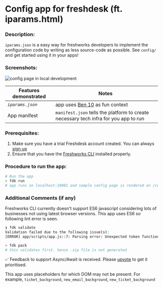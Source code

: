 # Config app for freshdesk (ft. iparams.html)

### Description:

`iparams.json` is a easy way for freshworks developers to implement the configuration code by writing as less source-code as possible. See `config/` and get started using it in your apps!

### Screenshots:

![config page in local development](./screenshots/1.png)

| Features demonstrated | Notes                                                                                |
| --------------------- | ------------------------------------------------------------------------------------ |
| _`iparams.json`_      | app uses [Ben 10](https://en.wikipedia.org/wiki/Ben_10) as fun context               |
| App manifest          | `manifest.json` tells the platform to create necessary tech infra for you app to run |

### Prerequisites:

1. Make sure you have a trial Freshdesk account created. You can always [sign up](https://freshdesk.com/signup)
2. Ensure that you have the [Freshworks CLI](https://community.developers.freshworks.com/t/what-are-the-prerequisites-to-install-the-freshworks-cli/234) installed properly.

### Procedure to run the app:

```sh
# Run the app
> fdk run
# app runs on localhost:10001 and sample config page is rendered on /custom_configs
```

### Additional Comments (if any)

Freshworks CLI currently doesn't support ES6 javascript considering lots of businesses not using latest browser versions. This app uses ES6 so following lint error is seen.

```sh
❯ fdk validate
Validation failed due to the following issue(s):
[ERROR] app/scripts/app.js::7: Parsing error: Unexpected token function

> fdk pack
# this validates first. hence .zip file is not generated
```

✅ Feedback to support Async/Await is received. Please [upvote](https://community.developers.freshworks.com/t/async-await-not-supported-in-fdk/150/3) to get it prioritised.

This app uses placeholders for which DOM may not be present. For example, `ticket_background`, `new_email_background`, `new_ticket_background`
